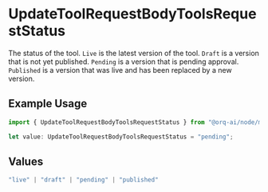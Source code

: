 # UpdateToolRequestBodyToolsRequestStatus

The status of the tool. `Live` is the latest version of the tool. `Draft` is a version that is not yet published. `Pending` is a version that is pending approval. `Published` is a version that was live and has been replaced by a new version.

## Example Usage

```typescript
import { UpdateToolRequestBodyToolsRequestStatus } from "@orq-ai/node/models/operations";

let value: UpdateToolRequestBodyToolsRequestStatus = "pending";
```

## Values

```typescript
"live" | "draft" | "pending" | "published"
```